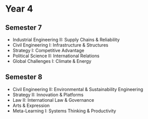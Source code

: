 # Year 4

## Semester 7
- Industrial Engineering II: Supply Chains & Reliability
- Civil Engineering I: Infrastructure & Structures
- Strategy I: Competitive Advantage
- Political Science II: International Relations
- Global Challenges I: Climate & Energy

## Semester 8
- Civil Engineering II: Environmental & Sustainability Engineering
- Strategy II: Innovation & Platforms
- Law II: International Law & Governance
- Arts & Expression
- Meta-Learning I: Systems Thinking & Productivity
